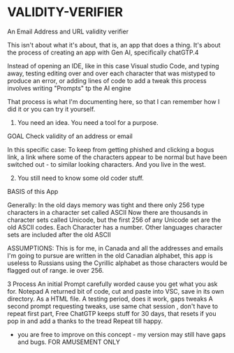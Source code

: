 # VALIDITY-VERIFIER
An Email Address and URL validity verifier

This isn't about what it's about, that is, an app that does a thing.
It's about the process of creating an app with Gen AI, specifically chatGTP.4

Instead of opening an IDE, like  in this case Visual studio Code, and typing away, testing editing over and
over each character  that was mistyped to produce an error, or adding lines of code to add a tweak
this process involves writing "Prompts" tp the AI engine

That process is what I'm documenting here, so that I can remember how I did it or you can try it yourself.

1. You need an idea. You need a tool for a purpose.

GOAL  Check validity  of an address or email

In this specific case: To keep from getting phished  and clicking a bogus link,
a link where some of the characters appear to be normal but have been switched out - to similar 
looking characters. And you live in the west.

2. You still need to know some old coder stuff.

BASIS of this App

Generally:
In the old days memory was tight  and there only 256 type characters in a character set called ASCII
Now there are thousands in character sets called Unicode, but the first 256 of any 
Unicode set are the old ASCII codes.  Each Character has a number.
Other languages character sets are included after the old ASCII

ASSUMPTIONS:
This is for me, in Canada and all the addresses and emails I'm going to pursue are written in
the old Canadian alphabet, this app is useless to Russians using the Cyrillic alphabet as
those characters would be  flagged out of range. ie over 256.

3 Process
An initial Prompt carefully worded cause you get what you ask for.  Notepad 
A returned bit of code, cut and paste into VSC, save in its own directory. As a HTML file.
A testing period, does it work, gaps tweaks
A second prompt requesting tweaks, use same chat session , don't have to repeat first part, Free
ChatGTP keeps stuff for 30 days, that resets if you pop in and add a  thanks to the tread
Repeat till happy. 

- you are free to improve on this concept - my version may still have gaps and bugs.
FOR AMUSEMENT ONLY
 

